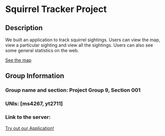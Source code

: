 # Squirrel Tracker Project 
## Description
We built an application to track squirrel sightings. Users can view the map, view a particular sighting and view all the sightings. Users can also see some general statistics on the web. 

[See the map](https://tools-268800.uk.r.appspot.com/tracker/map/)   

## Group Information
### Group name and section: Project Group 9, Section 001
### UNIs: [ms4267, yt2711]
### Link to the server:
[Try out our Application!](https://tools-268800.uk.r.appspot.com/tracker/sightings/stats)
